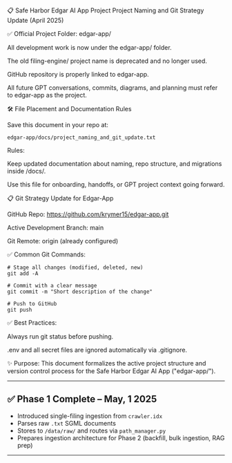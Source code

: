 📋 Safe Harbor Edgar AI App Project
Project Naming and Git Strategy Update (April 2025)

✅ Official Project Folder:
edgar-app/

All development work is now under the edgar-app/ folder.

The old filing-engine/ project name is deprecated and no longer used.

GitHub repository is properly linked to edgar-app.

All future GPT conversations, commits, diagrams, and planning must refer to edgar-app as the project.

🛠 File Placement and Documentation Rules

Save this document in your repo at:

```
edgar-app/docs/project_naming_and_git_update.txt
```
Rules:

Keep updated documentation about naming, repo structure, and migrations inside /docs/.

Use this file for onboarding, handoffs, or GPT project context going forward.

📋 Git Strategy Update for Edgar-App

GitHub Repo: https://github.com/krymer15/edgar-app.git

Active Development Branch: main

Git Remote: origin (already configured)

✅ Common Git Commands:
```
# Stage all changes (modified, deleted, new)
git add -A

# Commit with a clear message
git commit -m "Short description of the change"

# Push to GitHub
git push
```

✅ Best Practices:

Always run git status before pushing.

.env and all secret files are ignored automatically via .gitignore.

✨ Purpose:
This document formalizes the active project structure and version control process for the Safe Harbor Edgar AI App ("edgar-app/").

-----
## ✅ Phase 1 Complete – May, 1 2025
- Introduced single-filing ingestion from `crawler.idx`
- Parses raw `.txt` SGML documents
- Stores to `/data/raw/` and routes via `path_manager.py`
- Prepares ingestion architecture for Phase 2 (backfill, bulk ingestion, RAG prep)
-----

